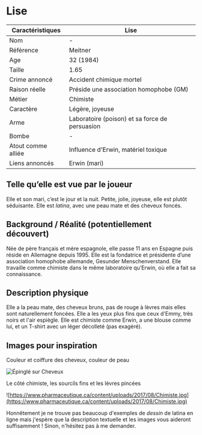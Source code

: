 # Lise

| Caractéristiques   | Lise                                           |
| ------------------ | ---------------------------------------------- |
| Nom                | -                                              |
| Référence          | Meitner                                        |
| Age                | 32 (1984)                                      |
| Taille             | 1.65                                           |
| Crime annoncé      | Accident chimique mortel                       |
| Raison réelle      | Préside une association homophobe (GM)         |
| Métier             | Chimiste                                       |
| Caractère          | Légère, joyeuse                                |
| Arme               | Laboratoire (poison) et sa force de persuasion |
| Bombe              | -                                              |
| Atout comme alliée | Influence d'Erwin, matériel toxique            |
| Liens annoncés     | Erwin (mari)                                   |

## Telle qu’elle est vue par le joueur

Elle et son mari, c’est le jour et la nuit. Petite, jolie, joyeuse, elle est plutôt séduisante. Elle est _latina_, avec une peau mate et des cheveux foncés.

## Background / Réalité (potentiellement découvert)

Née de père français et mère espagnole, elle passe 11 ans en Espagne puis réside en Allemagne depuis 1995. Elle est la fondatrice et présidente d’une association homophobe allemande, Gesunder Menschenverstand. Elle travaille comme chimiste dans le même laboratoire qu’Erwin, où elle a fait sa connaissance.

## Description physique

Elle a la peau mate, des cheveux bruns, pas de rouge à lèvres mais elles sont naturellement foncées. Elle a les yeux plus fins que ceux d'Emmy, très noirs et l'air espiègle. Elle est chimiste comme Erwin, a une blouse comme lui, et un T-shirt avec un léger décolleté (pas exagéré). 

## Images pour inspiration

Couleur et coiffure des cheveux, couleur de peau

![Épinglé sur Cheveux](https://i.pinimg.com/originals/fa/a3/e8/faa3e8f3b3cf5e87d3143b99beba0c15.jpg)

Le côté chimiste, les sourcils fins et les lèvres pincées

![https://www.pharmaceutique.ca/content/uploads/2017/08/Chimiste.jpg](https://www.pharmaceutique.ca/content/uploads/2017/08/Chimiste.jpg)

Honnêtement je ne trouve pas beaucoup d'exemples de *dessin* de latina en ligne mais j'espère que la description textuelle et les images vous aideront suffisamment ! Sinon, n'hésitez pas à me demander.